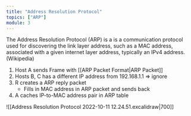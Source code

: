```yaml
---
title: "Address Resolution Protocol"
topics: ["ARP"]
module: 3
---
```


The Address Resolution Protocol (ARP) is a is a communication protocol used for discovering the link layer address, such as a MAC address, associated with a given internet layer address, typically an IPv4 address. (Wikipedia)
1. Host A sends Frame with [[ARP Packet Format|ARP Packet]]
2. Hosts B, C has a different IP address from 192.168.1.1 => ignore
3. R creates a ARP reply packet
    - Fills in MAC address in ARP packet and sends back
4. A caches IP-to-MAC address pair in ARP table
 
![[Address Resolution Protocol 2022-10-11 12.24.51.excalidraw|700]]
